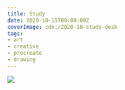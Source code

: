 ```yaml
---
title: Study
date: 2020-10-15T00:00:00Z
coverImage: cdn:/2020-10-study-desk
tags:
- art
- creative
- procreate
- drawing
---
```


![](cdn:/2020-10-study-desk?class=fw)

